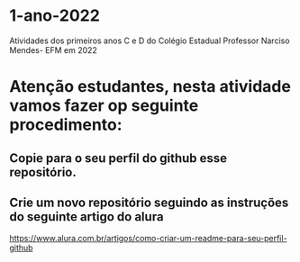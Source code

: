 # 1-ano-2022
Atividades dos primeiros anos C e D do Colégio Estadual Professor Narciso Mendes- EFM em 2022
# Atenção estudantes, nesta atividade vamos fazer op seguinte procedimento:
## Copie para o seu perfil do github esse repositório.
## Crie um novo repositório seguindo as instruções do seguinte artigo do alura
https://www.alura.com.br/artigos/como-criar-um-readme-para-seu-perfil-github
